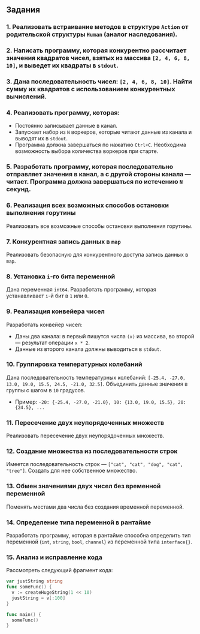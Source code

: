 ## Задания

### 1. Реализовать встраивание методов в структуре `Action` от родительской структуры `Human` (аналог наследования).


### 2. Написать программу, которая конкурентно рассчитает значения квадратов чисел, взятых из массива `[2, 4, 6, 8, 10]`, и выведет их квадраты в `stdout`.


### 3. Дана последовательность чисел: `[2, 4, 6, 8, 10]`. Найти сумму их квадратов с использованием конкурентных вычислений.


### 4. Реализовать программу, которая:
- Постоянно записывает данные в канал.
- Запускает набор из `N` воркеров, которые читают данные из канала и выводят их в `stdout`.
- Программа должна завершаться по нажатию `Ctrl+C`. Необходима возможность выбора количества воркеров при старте.

### 5. Разработать программу, которая последовательно отправляет значения в канал, а с другой стороны канала — читает. Программа должна завершаться по истечению `N` секунд.


### 6. Реализация всех возможных способов остановки выполнения горутины
Реализовать все возможные способы остановки выполнения горутины.

### 7. Конкурентная запись данных в `map`
Реализовать безопасную для конкурентного доступа запись данных в `map`.

### 8. Установка `i`-го бита переменной
Дана переменная `int64`. Разработать программу, которая устанавливает `i`-й бит в `1` или `0`.

### 9. Реализация конвейера чисел
Разработать конвейер чисел:
- Даны два канала: в первый пишутся числа `(x)` из массива, во второй — результат операции `x * 2`.
- Данные из второго канала должны выводиться в `stdout`.

### 10. Группировка температурных колебаний
Дана последовательность температурных колебаний: `[-25.4, -27.0, 13.0, 19.0, 15.5, 24.5, -21.0, 32.5]`. Объединить данные значения в группы с шагом в `10` градусов.
- Пример: `-20: {-25.4, -27.0, -21.0}, 10: {13.0, 19.0, 15.5}, 20: {24.5}, ...`

### 11. Пересечение двух неупорядоченных множеств
Реализовать пересечение двух неупорядоченных множеств.

### 12. Создание множества из последовательности строк
Имеется последовательность строк — `["cat", "cat", "dog", "cat", "tree"]`. Создать для нее собственное множество.

### 13. Обмен значениями двух чисел без временной переменной
Поменять местами два числа без создания временной переменной.

### 14. Определение типа переменной в рантайме
Разработать программу, которая в рантайме способна определить тип переменной (`int`, `string`, `bool`, `channel`) из переменной типа `interface{}`.

### 15. Анализ и исправление кода
Рассмотреть следующий фрагмент кода:
```go
var justString string
func someFunc() {
  v := createHugeString(1 << 10)
  justString = v[:100]
}

func main() {
  someFunc()
}
```
